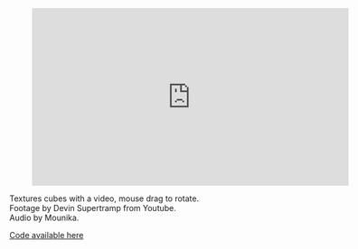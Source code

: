 <figure>
	<div class="full-width-video">
		<iframe width="560" height="315" src="https://www.youtube.com/embed/D9PiEJHEoeo" frameborder="0" allowfullscreen></iframe>
	</div>
</figure>

Textures cubes with a video, mouse drag to rotate. <br>
Footage by Devin Supertramp from Youtube.<br>
Audio by Mounika.

[Code available here](https://github.com/stockhuman/CART-353/tree/master/random%20video)
